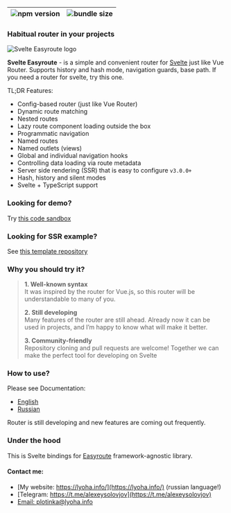 | ![npm version](https://img.shields.io/npm/v/svelte-easyroute.svg "npm stats")  | ![bundle size](https://badgen.net/bundlephobia/minzip/svelte-easyroute) |
|---|---|
### Habitual router in your projects

![Svelte Easyroute logo](https://shared.lyoha.info/pictures/easyroute/svelte-easyroute.png "Easyroute Logo")


**Svelte Easyroute** - is a simple and convenient 
router for [Svelte](https://svelte.dev/) just like Vue Router. Supports history 
and hash mode, navigation guards, base path. 
If you need a router for svelte, try this one.

TL;DR Features:

* Config-based router (just like Vue Router)
* Dynamic route matching
* Nested routes
* Lazy route component loading outside the box
* Programmatic navigation
* Named routes
* Named outlets (views)
* Global and individual navigation hooks
* Controlling data loading via route metadata
* Server side rendering (SSR) that is easy to configure `v3.0.0+`
* Hash, history and silent modes
* Svelte + TypeScript support

### Looking for demo? 
Try [this code sandbox](https://codesandbox.io/s/svelte-easyroute-simpliest-demo-10ppi?file=/App.svelte)

### Looking for SSR example? 
See [this template repository](https://github.com/lyohaplotinka/svelte-easyroute-ssr-template)

### Why you should try it? 

>**1. Well-known syntax**  
>It was inspired by the router for Vue.js, so this router will be understandable to many of you.
>
>**2. Still developing**  
>Many features of the router are still ahead. Already now it can be used in projects, and I’m happy to know what will make it better.
>
>**3. Community-friendly**  
>Repository cloning and pull requests are welcome! Together we can make the perfect tool for developing on Svelte

### How to use?

Please see Documentation: 
* [English](https://easyroute.lyoha.info/?lang=en)
* [Russian](https://easyroute.lyoha.info/?lang=ru)

Router is still developing and new features are coming out frequently.

### Under the hood
This is Svelte bindings for [Easyroute](https://github.com/lyohaplotinka/easyroute) framework-agnostic
library.

#### Contact me:
* [My website: https://lyoha.info/](https://lyoha.info/) (russian language!)
* [Telegram: https://t.me/alexeysolovjov](https://t.me/alexeysolovjov)
* [Email: plotinka@lyoha.info](mailto:plotinka@lyoha.info)
